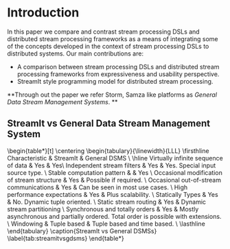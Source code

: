 # Introduction

In this paper we compare and contrast stream processing DSLs and distributed stream processing frameworks as a means of integrating some of the concepts developed in the context of stream processing DSLs to distributed systems. Our main contributions are:

* A comparison between stream processing DSLs and distributed stream processing frameworks from expressiveness and usability perspective.
* StreamIt style programming model for distributed stream processing.

**Through out the paper we refer Storm, Samza like platforms as *General Data Stream Management Systems*. **

## StreamIt vs General Data Stream Management System

\begin{table*}[t]
  \centering
  \begin{tabulary}{\linewidth}{LLL}
  \firsthline
  Characteristic & StreamIt & General DSMS \\
  \hline
  Virtually infinite sequence of data & Yes & Yes\\
  Independent stream filters & Yes & Yes. Special input source type. \\
  Stable computation pattern & & Yes \\
  Occasional modification of stream structure & Yes & Possible if required. \\
  Occasional out-of-stream communications & Yes & Can be seen in most use cases. \\
  High performance expectations & Yes & Plus scalability. \\
  Statically Types & Yes & No. Dynamic tuple oriented. \\
  Static stream routing & Yes & Dynamic stream partitioning \\
  Synchronous and totally orders & Yes & Mostly asynchronous and partially ordered. Total order is possible with extensions. \\
  Windowing & Tuple based & Tuple based and time based. \\
  \lasthline
  \end{tabulary}
  \caption{StreamIt vs General DSMSs}
  \label{tab:streamitvsgdsms}
\end{table*}
